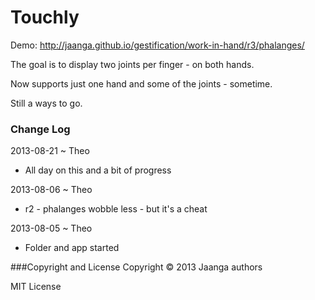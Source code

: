 Touchly
=======

Demo: http://jaanga.github.io/gestification/work-in-hand/r3/phalanges/

The goal is to display two joints per finger - on both hands.

Now supports just one hand and some of the joints - sometime.

Still a ways to go.


### Change Log

2013-08-21 ~ Theo
* All day on this and a bit of progress

2013-08-06 ~ Theo
* r2 - phalanges wobble less - but it's a cheat

2013-08-05 ~ Theo
* Folder and app started


###Copyright and License
Copyright &copy; 2013 Jaanga authors

MIT License